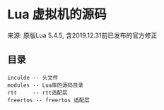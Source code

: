 # Lua 虚拟机的源码

来源: 原版Lua 5.4.5, 含2019.12.31前已发布的官方修正

## 目录

```
inculde -- 头文件
modules -- Lua库的源码目录
rtt     -- rtt适配层
freertos -- freertos 适配层
```

